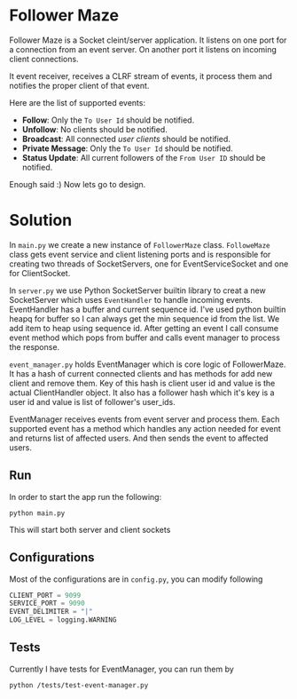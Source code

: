 # Follower Maze
Follower Maze is a Socket cleint/server application. It listens on one port for a connection from an event server. On another port it listens on incoming client connections.

It event receiver, receives a CLRF stream of events, it process them and notifies the proper client of that event.

Here are the list of supported events:

* **Follow**: Only the `To User Id` should be notified.
* **Unfollow**: No clients should be notified. 
* **Broadcast**: All connected *user clients* should be notified.
* **Private Message**: Only the `To User Id` should be notified.
* **Status Update**: All current followers of the `From User ID` should be notified.

Enough said :) Now lets go to design.

# Solution
In `main.py` we create a new instance of `FollowerMaze` class.
`FolloweMaze` class gets event service and client listening ports and is responsible for creating two threads of SocketServers, one for EventServiceSocket and one for ClientSocket.

In `server.py` we use Python SocketServer builtin library to creat a new SocketServer which uses `EventHandler` to handle incoming events. EventHandler has a buffer and current sequence id. I've used python builtin heapq for buffer so I can always get the min sequence id from the list. We add item to heap using sequence id. After getting an event I call consume event method which pops from buffer and calls event manager to process the response.

`event_manager.py` holds EventManager which is core logic of FollowerMaze. It has a hash of current connected clients and has methods for add new client and remove them. Key of this hash is client user id and value is the actual ClientHandler object. It also has a follower hash which it's key is a user id and value is list of follower's user_ids.

EventManager receives events from event server and process them. Each supported event has a method which handles any action needed for event and returns list of affected users. And then sends the event to affected users. 

## Run
In order to start the app run the following:
```shell
python main.py
```
This will start both server and client sockets

## Configurations
Most of the configurations are in `config.py`, you can modify following
```python
CLIENT_PORT = 9099
SERVICE_PORT = 9090
EVENT_DELIMITER = "|"
LOG_LEVEL = logging.WARNING
```

## Tests
Currently I have tests for EventManager, you can run them by
```shell
python /tests/test-event-manager.py
```


